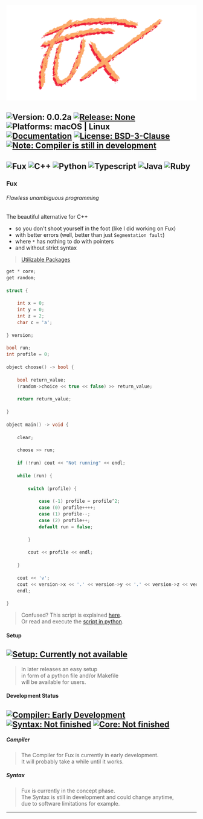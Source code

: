 ![Image missing](./art/fux_logo_slim_transparent.png)

![Version: 0.0.2a](https://img.shields.io/badge/Version-0.0.2a-informational?style=flat-square)
[![Release: None](https://img.shields.io/badge/Release-None-inactive?style=flat-square)](https://github.com/Fuechs/fuxlang/releases/latest)
![Platforms: macOS | Linux](https://img.shields.io/badge/Platforms-macOS_|_Linux-success?style=flat-square)<br>
[![Documentation](https://img.shields.io/badge/Documentation-Markdown-informational?style=flat-square)](./docs)
[![License: BSD-3-Clause](https://img.shields.io/badge/License-BSD--3--Clause-informational?style=flat-square)](./LICENSE)<br>
[![Note: Compiler is still in development](https://img.shields.io/badge/Note-Compiler_is_still_in_development-blueviolet?style=flat-square)](#development-status)
---
![Fux](https://img.shields.io/badge/Fux-fcaa68?style=for-the-badge&logo=github)
![C++](https://img.shields.io/badge/C++-00599C?logo=c%2b%2b&style=for-the-badge)
![Python](https://img.shields.io/badge/Python-3776AB?logo=python&logoColor=white&style=for-the-badge)
![Typescript](https://img.shields.io/badge/Typescript-3178C6?logo=typescript&logoColor=white&style=for-the-badge)
![Java](https://img.shields.io/badge/Java-007396?logo=java&style=for-the-badge)
![Ruby](https://img.shields.io/badge/Ruby-CC342D?&logo=ruby&style=for-the-badge)
---

<!-- FUX COLOR - #fcaa68 -->
### Fux
###### Flawless unambiguous programming
The beautiful alternative for C++ 
- so you don't shoot yourself in the foot (like I did working on Fux)
- with better errors (well, better than just `Segmentation fault`)
- where `*` has nothing to do with pointers
- and without strict syntax

> [Utilizable Packages](./src/packages)
```cpp
get * core;
get random;

struct {

    int x = 0;
    int y = 0;
    int z = 2;
    char c = 'a'; 
    
} version;  

bool run;
int profile = 0;

object choose() -> bool {

    bool return_value;
    (random->choice << true << false) >> return_value;

    return return_value;

}

object main() -> void {

    clear;

    choose >> run;

    if (!run) cout << "Not running" << endl;

    while (run) {

        switch (profile) {
            
            case (-1) profile = profile^2;
            case (0) profile++++;
            case (1) profile--; 
            case (2) profile++;
            default run = false;

        }

        cout << profile << endl;

    }

    cout << 'v';
    cout << version->x << '.' << version->y << '.' << version->z << version->c;
    endl;
    
}   
```
> Confused? This script is explained [here](./docs/other/demo.md).<br>
> Or read and execute the [script in python](./docs/other/demo.py).

#### Setup

[![Setup: Currently not available](https://img.shields.io/badge/Setup-Currently_not_available-inactive)](./setup.py)
---

> In later releases an easy setup<br> 
> in form of a python file and/or Makefile<br>
> will be available for users.


#### Development Status

[![Compiler: Early Development](https://img.shields.io/badge/Compiler-Early_Development-inactive)](#compiler)
[![Syntax: Not finished](https://img.shields.io/badge/Syntax-Not_finished-yellow)](#syntax)
[![Core: Not finished](https://img.shields.io/badge/Core-Not_finished-yellow)](./src/packages/core)
---

##### Compiler

> The Compiler for Fux is currently in early development.<br>
> It will probably take a while until it works.

##### Syntax

> Fux is currently in the concept phase.<br>
> The Syntax is still in development and could change anytime,<br>
> due to software limitations for example.
---
